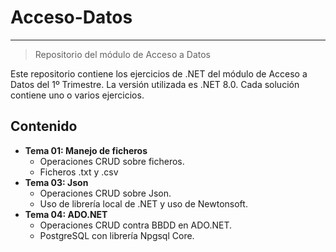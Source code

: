 # Acceso-Datos
---
> Repositorio del módulo de Acceso a Datos

Este repositorio contiene los ejercicios de .NET del módulo de Acceso a Datos del 1º Trimestre.
La versión utilizada es .NET 8.0.
Cada solución contiene uno o varios ejercicios.
## Contenido
- **Tema 01: Manejo de ficheros**
  - Operaciones CRUD sobre ficheros.
  - Ficheros .txt y .csv
- **Tema 03: Json**
  - Operaciones CRUD sobre Json.
  - Uso de librería local de .NET y uso de Newtonsoft.
- **Tema 04: ADO.NET**
  - Operaciones CRUD contra BBDD en ADO.NET.
  - PostgreSQL con librería Npgsql Core.
